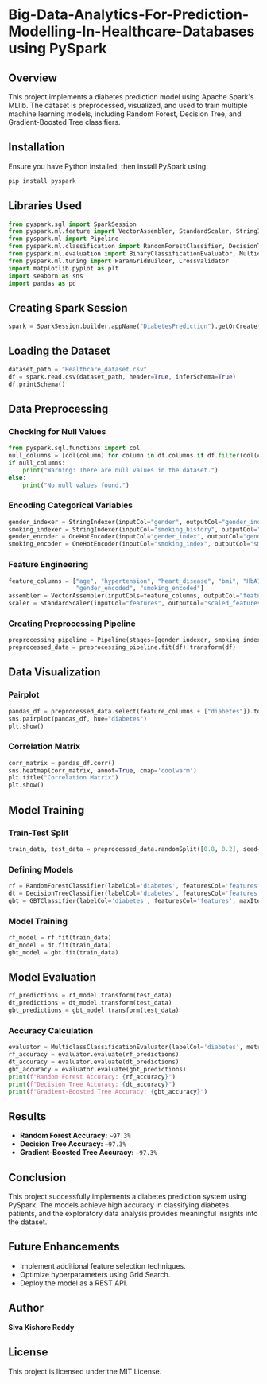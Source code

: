 # Big-Data-Analytics-For-Prediction-Modelling-In-Healthcare-Databases using PySpark

## Overview
This project implements a diabetes prediction model using Apache Spark's MLlib. The dataset is preprocessed, visualized, and used to train multiple machine learning models, including Random Forest, Decision Tree, and Gradient-Boosted Tree classifiers.

## Installation
Ensure you have Python installed, then install PySpark using:
```sh
pip install pyspark
```

## Libraries Used
```python
from pyspark.sql import SparkSession
from pyspark.ml.feature import VectorAssembler, StandardScaler, StringIndexer, OneHotEncoder
from pyspark.ml import Pipeline
from pyspark.ml.classification import RandomForestClassifier, DecisionTreeClassifier, GBTClassifier
from pyspark.ml.evaluation import BinaryClassificationEvaluator, MulticlassClassificationEvaluator
from pyspark.ml.tuning import ParamGridBuilder, CrossValidator
import matplotlib.pyplot as plt
import seaborn as sns
import pandas as pd
```

## Creating Spark Session
```python
spark = SparkSession.builder.appName("DiabetesPrediction").getOrCreate()
```

## Loading the Dataset
```python
dataset_path = "Healthcare_dataset.csv"
df = spark.read.csv(dataset_path, header=True, inferSchema=True)
df.printSchema()
```

## Data Preprocessing
### Checking for Null Values
```python
from pyspark.sql.functions import col
null_columns = [col(column) for column in df.columns if df.filter(col(column).isNull()).count() > 0]
if null_columns:
    print("Warning: There are null values in the dataset.")
else:
    print("No null values found.")
```
### Encoding Categorical Variables
```python
gender_indexer = StringIndexer(inputCol="gender", outputCol="gender_index")
smoking_indexer = StringIndexer(inputCol="smoking_history", outputCol="smoking_index")
gender_encoder = OneHotEncoder(inputCol="gender_index", outputCol="gender_encoded")
smoking_encoder = OneHotEncoder(inputCol="smoking_index", outputCol="smoking_encoded")
```

### Feature Engineering
```python
feature_columns = ["age", "hypertension", "heart_disease", "bmi", "HbA1c_level", "blood_glucose_level",
                   "gender_encoded", "smoking_encoded"]
assembler = VectorAssembler(inputCols=feature_columns, outputCol="features")
scaler = StandardScaler(inputCol="features", outputCol="scaled_features")
```

### Creating Preprocessing Pipeline
```python
preprocessing_pipeline = Pipeline(stages=[gender_indexer, smoking_indexer, gender_encoder, smoking_encoder, assembler, scaler])
preprocessed_data = preprocessing_pipeline.fit(df).transform(df)
```

## Data Visualization
### Pairplot
```python
pandas_df = preprocessed_data.select(feature_columns + ["diabetes"]).toPandas()
sns.pairplot(pandas_df, hue="diabetes")
plt.show()
```

### Correlation Matrix
```python
corr_matrix = pandas_df.corr()
sns.heatmap(corr_matrix, annot=True, cmap='coolwarm')
plt.title("Correlation Matrix")
plt.show()
```

## Model Training
### Train-Test Split
```python
train_data, test_data = preprocessed_data.randomSplit([0.8, 0.2], seed=42)
```

### Defining Models
```python
rf = RandomForestClassifier(labelCol='diabetes', featuresCol='features', numTrees=60)
dt = DecisionTreeClassifier(labelCol='diabetes', featuresCol='features')
gbt = GBTClassifier(labelCol='diabetes', featuresCol='features', maxIter=10)
```

### Model Training
```python
rf_model = rf.fit(train_data)
dt_model = dt.fit(train_data)
gbt_model = gbt.fit(train_data)
```

## Model Evaluation
```python
rf_predictions = rf_model.transform(test_data)
dt_predictions = dt_model.transform(test_data)
gbt_predictions = gbt_model.transform(test_data)
```

### Accuracy Calculation
```python
evaluator = MulticlassClassificationEvaluator(labelCol='diabetes', metricName='accuracy')
rf_accuracy = evaluator.evaluate(rf_predictions)
dt_accuracy = evaluator.evaluate(dt_predictions)
gbt_accuracy = evaluator.evaluate(gbt_predictions)
print(f"Random Forest Accuracy: {rf_accuracy}")
print(f"Decision Tree Accuracy: {dt_accuracy}")
print(f"Gradient-Boosted Tree Accuracy: {gbt_accuracy}")
```

## Results
- **Random Forest Accuracy:** `~97.3%`
- **Decision Tree Accuracy:** `~97.3%`
- **Gradient-Boosted Tree Accuracy:** `~97.3%`

## Conclusion
This project successfully implements a diabetes prediction system using PySpark. The models achieve high accuracy in classifying diabetes patients, and the exploratory data analysis provides meaningful insights into the dataset.

## Future Enhancements
- Implement additional feature selection techniques.
- Optimize hyperparameters using Grid Search.
- Deploy the model as a REST API.

## Author
**Siva Kishore Reddy**

## License
This project is licensed under the MIT License.


